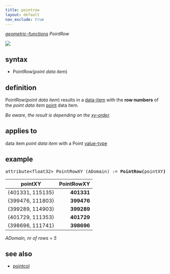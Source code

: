 ```yaml
---
title: pointrow
layout: default
nav_exclude: true
---
```

*[geometric-functions](geometric-functions) PointRow*

![](../assets/img/GUI/pointrow_function.png)

## syntax

- PointRow(*point data item*)

## definition

PointRow(*point data item*) results in a [data-item](data-item) with the **row numbers** of the *point data item* [point](point) data item.

_Be aware, the result is depending on the [xy-order](xy-order)._

## applies to

data item *point data item* with a Point [value-type](value-type)

## example

<pre>
attribute&lt;float32&gt; PointRowXY (ADomain) := <B>PointRow(</B>pointXY<B>)</B>;
</pre>

| pointXY          | **PointRowXY** |
|------------------|---------------:|
| {401331, 115135} | **401331**     |
| {399476, 111803} | **399476**     |
| {399289, 114903} | **399289**     |
| {401729, 111353} | **401729**     |
| {398696, 111741} | **398696**     |

*ADomain, nr of rows = 5*

## see also

- [pointcol](pointcol)